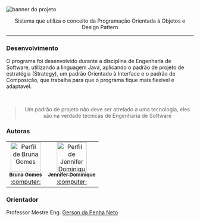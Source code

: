 <img src="https://github.com/littlebru/Sistema-de-Estacionamento/blob/master/images/banner.png" alt="banner do projeto" title="Desenvolvido em Java">

<p align="center">Sistema que utiliza o conceito da Programação Orientada à Objetos e Design Pattern</p>

----

### Desenvolvimento
O programa foi desenvolvido durante a disciplina de Engenharia de Software, utilizando a linguagem Java, aplicando o padrão de projeto de estratégia (Strategy), um padrão Orientado à Interface e o padrão de Composição, que trabalha para que o programa fique mais flexivel e adaptavel.

<br>
<blockquote align="center">
Um padrão de projeto não deve ser atrelado a uma tecnologia, eles são na verdade técnicas de Engenharia de Software
</blockquote>


### Autoras

<table>
<tr>
 <td align="center"><a href="https://github.com/littlebru"><img src="https://avatars3.githubusercontent.com/u/41810923?s=460&u=c2196ec3a4f76218d7b11bb2a9cf025d2d2e9fdc&v=4" width="80px;"  title="Perfil de Bruna Gomes"/><br /><sub><b>Bruna Gomes</b></sub></a><br /><a href="https://github.com/littlebru" title="Code">:computer: </a></td>
    
 <td align="center"><a href="https://github.com/JenniferDominique"><img src="https://avatars0.githubusercontent.com/u/51061097?s=460&u=1da8c819e69228edf6cc6a2b529d06f9121c0e62&v=4" width="80px;"  title="Perfil de Jennifer Dominique"/><br /><sub><b>Jennifer Dominique</b></sub></a><br /><a href="https://github.com/JenniferDominique" title="Code">:computer: </a></td>  
</tr>
</table>

### Orientador
Professor Mestre Eng. [Gerson da Penha Neto](https://github.com/paysandu)
